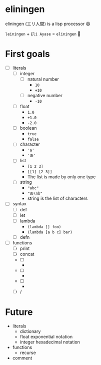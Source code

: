 # eliningen
eliningen (エリ人間) is a lisp processor :smile:

`leiningen` + `Eli Ayase` = `eliningen` :thinking:


# First goals
- [ ] literals
    - [ ] integer
        - [ ] natural number
            - `10`
            - `+10`
        - [ ] negative number
            - `-10`
    - [ ] float
        - `1.0`
        - `+1.0`
        - `-2.0`
    - [ ] boolean
        - `true`
        - `false`
    - [ ] character
        - `'a'`
        - `'あ'`
    - [ ] list
        - `[1 2 3]`
        - `[[1] [2 3]]`
        - The list is made by only one type
    - [ ] string
        - `"abc"`
        - `"あ\nb"`
        - string is the list of characters
- [ ] syntax
    - [ ] def
    - [ ] let
    - [ ] lambda
        - `(lambda [] foo)`
        - `(lambda [a b c] bar)`
    - [ ] defn
- [ ] functions
    - [ ] print
    - [ ] concat
    - [ ] +
    - [ ] -
    - [ ] *
    - [ ] /

# Future
- literals
    - dictionary
    - float exponential notation
    - integer hexadecimal notation
- functions
    - recurse
- comment
